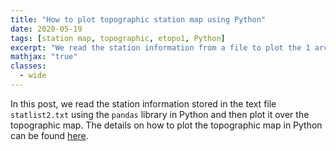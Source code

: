 ```yaml
---
title: "How to plot topographic station map using Python"
date: 2020-05-19
tags: [station map, topographic, etopo1, Python]
excerpt: "We read the station information from a file to plot the 1 arc-minute relief map"
mathjax: "true"
classes:
  - wide
---
```

In this post, we read the station information stored in the text file `statlist2.txt` using the `pandas` library in Python and then plot it over the topographic map. The details on how to plot the topographic map in Python can be found [here](/2020-05-09-topographic-map-in-python/).